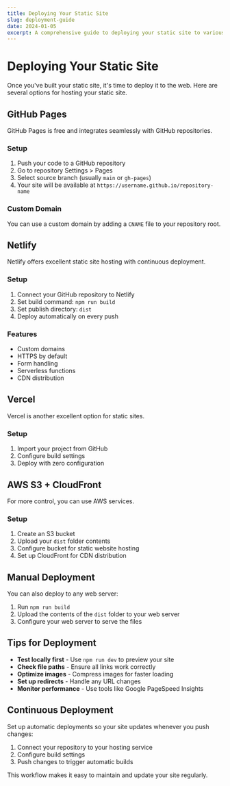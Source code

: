 ```yaml
---
title: Deploying Your Static Site
slug: deployment-guide
date: 2024-01-05
excerpt: A comprehensive guide to deploying your static site to various hosting platforms.
---
```


# Deploying Your Static Site

Once you've built your static site, it's time to deploy it to the web. Here are several options for hosting your static site.

## GitHub Pages

GitHub Pages is free and integrates seamlessly with GitHub repositories.

### Setup
1. Push your code to a GitHub repository
2. Go to repository Settings > Pages
3. Select source branch (usually `main` or `gh-pages`)
4. Your site will be available at `https://username.github.io/repository-name`

### Custom Domain
You can use a custom domain by adding a `CNAME` file to your repository root.

## Netlify

Netlify offers excellent static site hosting with continuous deployment.

### Setup
1. Connect your GitHub repository to Netlify
2. Set build command: `npm run build`
3. Set publish directory: `dist`
4. Deploy automatically on every push

### Features
- Custom domains
- HTTPS by default
- Form handling
- Serverless functions
- CDN distribution

## Vercel

Vercel is another excellent option for static sites.

### Setup
1. Import your project from GitHub
2. Configure build settings
3. Deploy with zero configuration

## AWS S3 + CloudFront

For more control, you can use AWS services.

### Setup
1. Create an S3 bucket
2. Upload your `dist` folder contents
3. Configure bucket for static website hosting
4. Set up CloudFront for CDN distribution

## Manual Deployment

You can also deploy to any web server:

1. Run `npm run build`
2. Upload the contents of the `dist` folder to your web server
3. Configure your web server to serve the files

## Tips for Deployment

- **Test locally first** - Use `npm run dev` to preview your site
- **Check file paths** - Ensure all links work correctly
- **Optimize images** - Compress images for faster loading
- **Set up redirects** - Handle any URL changes
- **Monitor performance** - Use tools like Google PageSpeed Insights

## Continuous Deployment

Set up automatic deployments so your site updates whenever you push changes:

1. Connect your repository to your hosting service
2. Configure build settings
3. Push changes to trigger automatic builds

This workflow makes it easy to maintain and update your site regularly.
